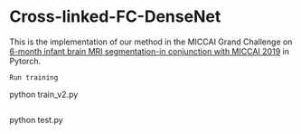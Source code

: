 # Cross-linked-FC-DenseNet

This is the implementation of our method in the MICCAI Grand Challenge on [6-month infant brain MRI segmentation-in conjunction with MICCAI 2019](http://iseg2019.web.unc.edu) in Pytorch. 


```
Run training

```
python train_v2.py
```
```
python test.py

```

